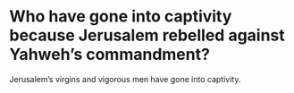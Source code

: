 # Who have gone into captivity because Jerusalem rebelled against Yahweh’s commandment?

Jerusalem’s virgins and vigorous men have gone into captivity.
